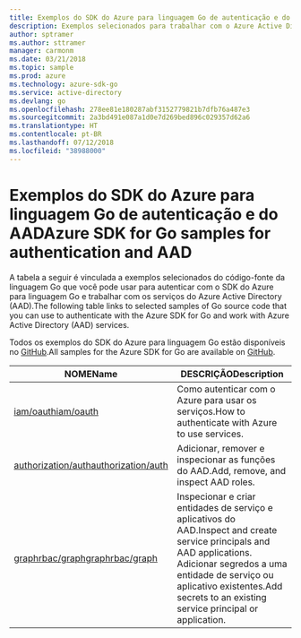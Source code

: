 ```yaml
---
title: Exemplos do SDK do Azure para linguagem Go de autenticação e do AAD
description: Exemplos selecionados para trabalhar com o Azure Active Directory (AAD) e a autenticação do SDK do Azure para linguagem Go.
author: sptramer
ms.author: sttramer
manager: carmonm
ms.date: 03/21/2018
ms.topic: sample
ms.prod: azure
ms.technology: azure-sdk-go
ms.service: active-directory
ms.devlang: go
ms.openlocfilehash: 278ee81e180287abf3152779821b7dfb76a487e3
ms.sourcegitcommit: 2a3bd491e087a1d0e7d269bed896c029357d62a6
ms.translationtype: HT
ms.contentlocale: pt-BR
ms.lasthandoff: 07/12/2018
ms.locfileid: "38988000"
---
```

# <a name="azure-sdk-for-go-samples-for-authentication-and-aad"></a><span data-ttu-id="9b0b8-103">Exemplos do SDK do Azure para linguagem Go de autenticação e do AAD</span><span class="sxs-lookup"><span data-stu-id="9b0b8-103">Azure SDK for Go samples for authentication and AAD</span></span>

<span data-ttu-id="9b0b8-104">A tabela a seguir é vinculada a exemplos selecionados do código-fonte da linguagem Go que você pode usar para autenticar com o SDK do Azure para linguagem Go e trabalhar com os serviços do Azure Active Directory (AAD).</span><span class="sxs-lookup"><span data-stu-id="9b0b8-104">The following table links to selected samples of Go source code that you can use to authenticate with the Azure SDK for Go and work with Azure Active Directory (AAD) services.</span></span>

<span data-ttu-id="9b0b8-105">Todos os exemplos do SDK do Azure para linguagem Go estão disponíveis no [GitHub](https://github.com/Azure-Samples/azure-sdk-for-go-samples).</span><span class="sxs-lookup"><span data-stu-id="9b0b8-105">All samples for the Azure SDK for Go are available on [GitHub](https://github.com/Azure-Samples/azure-sdk-for-go-samples).</span></span>

| <span data-ttu-id="9b0b8-106">NOME</span><span class="sxs-lookup"><span data-stu-id="9b0b8-106">Name</span></span> | <span data-ttu-id="9b0b8-107">DESCRIÇÃO</span><span class="sxs-lookup"><span data-stu-id="9b0b8-107">Description</span></span> |
|------|-------------|
| [<span data-ttu-id="9b0b8-108">iam/oauth</span><span class="sxs-lookup"><span data-stu-id="9b0b8-108">iam/oauth</span></span>](https://github.com/Azure-Samples/azure-sdk-for-go-samples/blob/master/iam/oauth.go) | <span data-ttu-id="9b0b8-109">Como autenticar com o Azure para usar os serviços.</span><span class="sxs-lookup"><span data-stu-id="9b0b8-109">How to authenticate with Azure to use services.</span></span> |
| [<span data-ttu-id="9b0b8-110">authorization/auth</span><span class="sxs-lookup"><span data-stu-id="9b0b8-110">authorization/auth</span></span>](https://github.com/Azure-Samples/azure-sdk-for-go-samples/blob/master/authorization/auth.go) | <span data-ttu-id="9b0b8-111">Adicionar, remover e inspecionar as funções do AAD.</span><span class="sxs-lookup"><span data-stu-id="9b0b8-111">Add, remove, and inspect AAD roles.</span></span> |
| [<span data-ttu-id="9b0b8-112">graphrbac/graph</span><span class="sxs-lookup"><span data-stu-id="9b0b8-112">graphrbac/graph</span></span>](https://github.com/Azure-Samples/azure-sdk-for-go-samples/blob/master/graphrbac/graph.go) | <span data-ttu-id="9b0b8-113">Inspecionar e criar entidades de serviço e aplicativos do AAD.</span><span class="sxs-lookup"><span data-stu-id="9b0b8-113">Inspect and create service principals and AAD applications.</span></span> <span data-ttu-id="9b0b8-114">Adicionar segredos a uma entidade de serviço ou aplicativo existentes.</span><span class="sxs-lookup"><span data-stu-id="9b0b8-114">Add secrets to an existing service principal or application.</span></span> |
